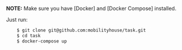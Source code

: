 **NOTE:** Make sure you have [Docker] and [Docker Compose] installed.

Just run:

```bash
    $ git clone git@github.com:mobilityhouse/task.git
    $ cd task
    $ docker-compose up
```
